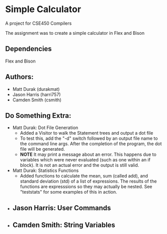Simple Calculator
=================

A project for CSE450 Compilers

The assignment was to create a simple calculator in Flex and Bison

Dependencies
------------

Flex and Bison

Authors:
--------
 - Matt Durak (durakmat)
 - Jason Harris (harri757)
 - Camden Smith (csmith)

Do Something Extra:
-------------------

 - Matt Durak: Dot File Generation
    - Added a Visitor to walk the Statement trees and output a dot file
    - To test this, add the "-d" switch followed by an output file name to the
      command line args.  After the completion of the program, the dot file
      will be generated.
    - **NOTE** It may print a message about an error.  This happens due to
      variables which were never evaluated (such as one within an if block).
      It is not an actual error and the output is still valid.
 - Matt Durak: Statistics Functions
    - Added functions to calculate the mean, sum (called add), and standard
      deviation (std) of a list of expressions.  The results of the functions
      are expresssions so they may actually be nested.  See "teststats" for
      some examples of this in action.
 - Jason Harris: User Commands
    - 
 - Camden Smith: String Variables
    -
